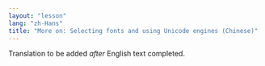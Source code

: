 ```yaml
---
layout: "lesson"
lang: "zh-Hans"
title: "More on: Selecting fonts and using Unicode engines (Chinese)"
---
```

Translation to be added _after_ English text completed.
